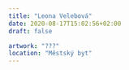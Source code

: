 ```yaml
---
title: "Leona Velebová"
date: 2020-08-17T15:02:56+02:00
draft: false

artwork: "???"
location: "Městský byt"
---
```

